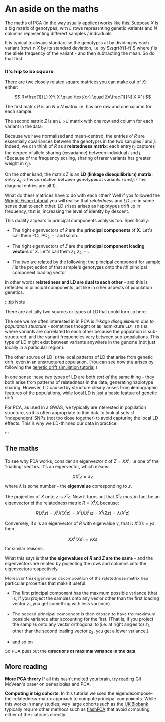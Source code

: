 # An aside on the maths

The maths of PCA (in the way usually applied) works like this. Suppose $X$ is a big matrix of genotypes, with $L$ rows
representing genetic variants and $N$ columns representing different samples / individuals.

It is typical to always standardise the genotypes at by dividing by each variant (row) in $X$ by its standard deviation, i.e. by
$\sqrt{f(1-f)}$ where *f* is the allele frequency of the variant - and then subtracting the mean. So do that first.

### It's hip to be square

There are two closely related square matrices you can make out of $X$: either:

$$
R=\frac{1}{L} X^t X \quad \text{or} \quad Z=\frac{1}{N} X X^t
$$

The first matrix $R$ is an $N \times N$ matrix i.e. has one row and one column for each sample.

The second matrix $Z$ is an $L \times L$ matrix with one row and column for each variant in the data.

Because we have normalised and mean-centred, the entries of $R$ are essentially covariances between the genotypes in the two
samples $i$ and $j$. Indeed, we can think of $R$ as a **relatedness matrix**: each entry $r_{ij}$ captures the degree of allele
sharing (covariance) between individual $i$ and $j$. (Because of the frequency scaling, sharing of rarer variants has greater
weight in $r_{ij}$).

On the other hand, the matrix $Z$ is an **LD (linkage disequilibrium) matrix**: entry $z_{ij}$ is the correlation between
genotypes at variants $i$ and $j$. (The diagonal entries are all $1$).

What do these matrices have to do with each other? Well if you followed the [Wright-Fisher tutorial](../simulation/) you will
realise that *relatedness* and *LD* are in some sense dual to each other. LD arises arises as haplotypes drift up in frequency,
that is, increasing the level of identity by descent.

This duality appears in principal components analysis too. Specifically:

* The right eigenvectors of $R$ are the **principal components** of **X**.  Let's call them $\text{PC}_1, \text{PC}_2, \cdots$ and so on.

* The right eigenvectors of $Z$ are the **principal component loading vectors** of $X$.  Let's call them $z_1, z_2, \cdots$.

* The two are related by the following: the principal component for sample $i$ is the projection of that sample's genotypes onto
  the *i*th principal component loading vector.  

In other words **relatedness and LD are dual to each other** - and this is reflected in principal components just like
in other aspects of population genetics.

:::tip Note

There are actually two sources or types of LD that could turn up here. 

The one we are often interested in in PCA is *linkage disequilibrium due to population structure* - sometimes thought of
as 'admixture LD'. This is where variants are correlated to each other because the population is sub-structured, and the
variant frequencies vary between sub-populations.  This type of LD might exist between variants anywhere in the genome
(not just locally in a particular region).

The other source of LD is the local patterns of LD that arise from genetic drift, even in an unstructured population.
(You can see how this arises by following the [genetic drift simulation tutorial](../simulation/README.md).)

In one sense these two types of LD are both *sort of* the same thing - they both arise from patterns of relatedness in
the data, generating haplotype sharing.  However, LD caused by structure clearly arises from demographic features of the
populations, while local LD is just a basic feature of genetic drift.

For PCA, as used in a GWAS, we typically are interested in population structure, so it is often appropriate to thin data
to look at sets of 'independent' SNPs (not too close together) to avoid capturing the local LD effects.  This is why we
LD-thinned our data in practice.

:::


## The maths

To see why PCA works, consider an eigenvector $z$ of $Z = X X^t$, i.e one of the 'loading' vectors.  It's an eigenvector, which means:

$$
X X^t z = \lambda z
$$

where $\lambda$ is some number - the **eigenvalue** corresponding to $z$.

The projection of $X$ onto $z$ is $X^t z$. Now it turns out that $X^t z$ must in fact be an eigenvector of the
relatedness matrix $R = X^t X$, because:

$$
R(X^t z) = X^t X (X^t z) = X^t (X X^t) z = X^t (Z z) = \lambda (X^t z)
$$

Conversely, if $s$ is an eigenvector of $R$ with eigenvalue $\gamma$, that is $X^t X s = \gamma s$, then

$$
X X^t (X s) = \gamma X s
$$

for similar reasons.

What this says is that **the eigenvalues of $R$ and $Z$ are the same** - and the eigenvectors are related by projecting the rows
and columns onto the eigenvectors respectively.


Moreover this eigenvalue decomposition of the relatedness matrix has particular properties that make it useful:

* The first principal component has the maximum possible variance (that is, if you project the samples
  onto any vector other than the first loading vector $z_1$, you get something with less variance).

* The second principal component is then chosen to have the maximum possible variance after accounting for the first.
  (That is, if you project the samples onto any vector orthogonal to (i.e. at right angles to) $z_1$, other than the
  second loading vector $z_2$, you get a lower variance.)

* and so on.

So PCA pulls out the **directions of maximal variance in the data**.


## More reading

**More PCA theory** If all this hasn't melted your brain, [try reading Gil McVean's paper on genealogies and
PCA](https://doi.org/10.1371/journal.pgen.1000686).

**Computing in big cohorts**. In this tutorial we used the eigendecompose-the-relatedness-matrix approach to compute
principal components. While this works in many studies, very large cohorts such as the
[UK Biobank](https://www.nature.com/articles/s41586-018-0579-z) typically require other methods such as
[flashPCA](https://github.com/gabraham/flashpca) that avoid computing either of the matrices directly.

